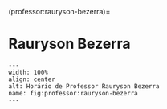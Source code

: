 (professor:rauryson-bezerra)=

# Rauryson Bezerra

```{figure} ../_static/img/professor/rauryson-bezerra.png
---
width: 100%
align: center
alt: Horário de Professor Rauryson Bezerra
name: fig:professor:rauryson-bezerra
---
```

